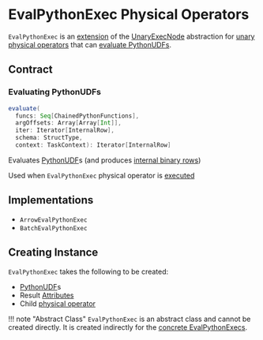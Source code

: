 # EvalPythonExec Physical Operators

`EvalPythonExec` is an [extension](#contract) of the [UnaryExecNode](UnaryExecNode.md) abstraction for [unary physical operators](#implementations) that can [evaluate PythonUDFs](#evaluate).

## Contract

### <span id="evaluate"> Evaluating PythonUDFs

```scala
evaluate(
  funcs: Seq[ChainedPythonFunctions],
  argOffsets: Array[Array[Int]],
  iter: Iterator[InternalRow],
  schema: StructType,
  context: TaskContext): Iterator[InternalRow]
```

Evaluates [PythonUDF](#udfs)s (and produces [internal binary rows](../InternalRow.md))

Used when `EvalPythonExec` physical operator is [executed](#doExecute)

## Implementations

* `ArrowEvalPythonExec`
* `BatchEvalPythonExec`

## Creating Instance

`EvalPythonExec` takes the following to be created:

* <span id="udfs"> [PythonUDF](../expressions/PythonUDF.md)s
* <span id="resultAttrs"> Result [Attributes](../expressions/Attribute.md)
* <span id="child"> Child [physical operator](SparkPlan.md)

!!! note "Abstract Class"
    `EvalPythonExec` is an abstract class and cannot be created directly. It is created indirectly for the [concrete EvalPythonExecs](#implementations).
